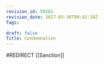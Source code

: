 ```yaml
---
revision_id: 50281
revision_date: 2017-03-30T09:42:34Z
Tags:

draft: false
Title: Condemnation
---
```

#REDIRECT [[Sanction]]